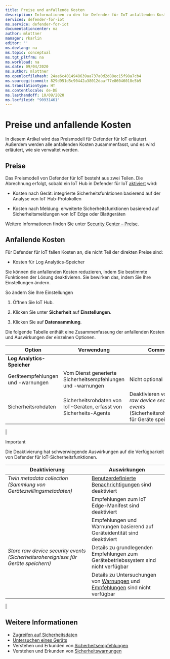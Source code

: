 ```yaml
---
title: Preise und anfallende Kosten
description: Informationen zu den für Defender für IoT anfallenden Kosten und dazu, wie sie gesteuert werden.
services: defender-for-iot
ms.service: defender-for-iot
documentationcenter: na
author: mlottner
manager: rkarlin
editor: ''
ms.devlang: na
ms.topic: conceptual
ms.tgt_pltfrm: na
ms.workload: na
ms.date: 09/04/2020
ms.author: mlottner
ms.openlocfilehash: 24ae6c4014948639aa737a0d2d88ec15f98a7cb4
ms.sourcegitcommit: 829d951d5c90442a38012daaf77e86046018e5b9
ms.translationtype: HT
ms.contentlocale: de-DE
ms.lasthandoff: 10/09/2020
ms.locfileid: "90931461"
---
```

# <a name="pricing-and-associated-costs"></a>Preise und anfallende Kosten

In diesem Artikel wird das Preismodell für Defender für IoT erläutert. Außerdem werden alle anfallenden Kosten zusammenfasst, und es wird erläutert, wie sie verwaltet werden.

## <a name="pricing"></a>Preise

Das Preismodell von Defender für IoT besteht aus zwei Teilen. Die Abrechnung erfolgt, sobald ein IoT Hub in Defender für IoT [aktiviert](quickstart-onboard-iot-hub.md) wird:

- Kosten nach Gerät: integrierte Sicherheitsfunktionen basierend auf der Analyse von IoT Hub-Protokollen

- Kosten nach Meldung: erweiterte Sicherheitsfunktionen basierend auf Sicherheitsmeldungen von IoT Edge oder Blattgeräten

Weitere Informationen finden Sie unter [Security Center – Preise](https://azure.microsoft.com/pricing/details/security-center/).

## <a name="associated-costs"></a>Anfallende Kosten

Für Defender für IoT fallen Kosten an, die nicht Teil der direkten Preise sind:

- Kosten für Log Analytics-Speicher

Sie können die anfallenden Kosten reduzieren, indem Sie bestimmte Funktionen der Lösung deaktivieren. Sie bewirken das, indem Sie Ihre Einstellungen ändern.

So ändern Sie Ihre Einstellungen

1. Öffnen Sie IoT Hub.

1. Klicken Sie unter **Sicherheit** auf **Einstellungen**.

1. Klicken Sie auf **Datensammlung**.

Die folgende Tabelle enthält eine Zusammenfassung der anfallenden Kosten und Auswirkungen der einzelnen Optionen.

| Option | Verwendung | Comment |
| --- | --- | --- |
| **Log Analytics-Speicher** |  |
| Geräteempfehlungen und -warnungen| Vom Dienst generierte Sicherheitsempfehlungen und -warnungen | Nicht optional |
| Sicherheitsrohdaten| Sicherheitsrohdaten von IoT-Geräten, erfasst von Sicherheits-Agents | Deaktivieren von _Store raw device security events_ (Sicherheitsrohereignisse für Geräte speichern) |
|

>[!Important]
> Die Deaktivierung hat schwerwiegende Auswirkungen auf die Verfügbarkeit von Defender für IoT-Sicherheitsfunktionen.

| Deaktivierung | Auswirkungen |
| --- | --- |
| _Twin metadata collection (Sammlung von Gerätezwillingsmetadaten)_ | [Benutzerdefinierte Benachrichtigungen](quickstart-create-custom-alerts.md) sind deaktiviert |
| | Empfehlungen zum IoT Edge-Manifest sind deaktiviert |
| | Empfehlungen und Warnungen basierend auf Geräteidentität sind deaktiviert |
| _Store raw device security events (Sicherheitsrohereignisse für Geräte speichern)_ | Details zu grundlegenden Empfehlungen zum Gerätebetriebssystem sind nicht verfügbar |
| | Details zu Untersuchungen von [Warnungen](concept-security-alerts.md) und [Empfehlungen](concept-recommendations.md) sind nicht verfügbar |
|

## <a name="see-also"></a>Weitere Informationen

- [Zugreifen auf Sicherheitsdaten](how-to-security-data-access.md)
- [Untersuchen eines Geräts](how-to-investigate-device.md)
- Verstehen und Erkunden von [Sicherheitsempfehlungen](concept-recommendations.md)
- Verstehen und Erkunden von [Sicherheitswarnungen](concept-security-alerts.md)
